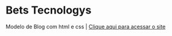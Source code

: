 # Bets Tecnologys
 Modelo de Blog com html e css |
<a href="https://eder-xavier.github.io/Website-work-areas/prime/prime.html">Clique aqui para acessar o site</a>
